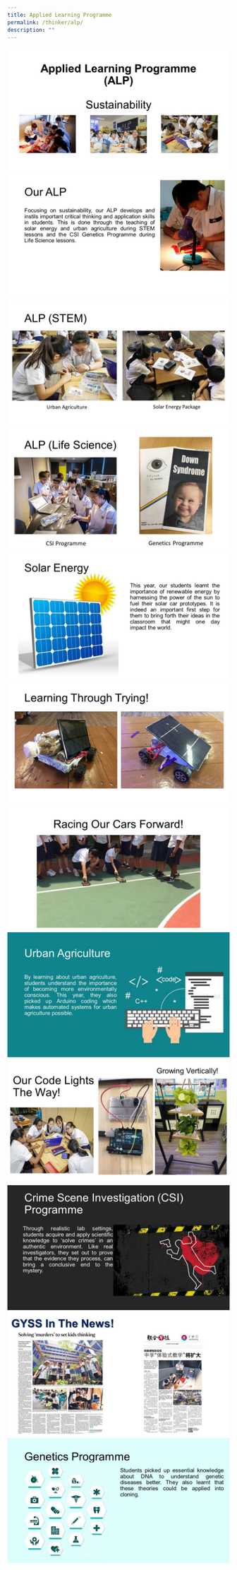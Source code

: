 ```yaml
---
title: Applied Learning Programme
permalink: /thinker/alp/
description: ""
---
```

![](/images/Student%20Thinker/ALP%20(1).jpg)
![](/images/Student%20Thinker/ALP%20(2).jpg)
![](/images/Student%20Thinker/ALP%20(3).jpg)
![](/images/Student%20Thinker/ALP%20(4).jpg)
![](/images/Student%20Thinker/ALP%20(5).jpg)
![](/images/Student%20Thinker/ALP%20(6).jpg)
![](/images/Student%20Thinker/ALP%20(7).jpg)
![](/images/Student%20Thinker/ALP%20(8).jpg)
![](/images/Student%20Thinker/ALP%20(9).jpg)
![](/images/Student%20Thinker/ALP%20(10).jpg)
![](/images/Student%20Thinker/ALP%20(11).jpg)
![](/images/Student%20Thinker/ALP%20(12).jpg)